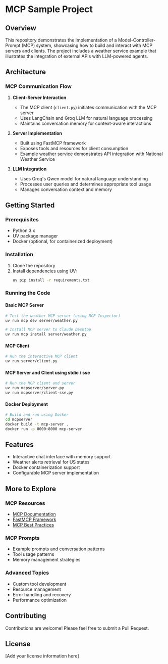 # MCP Sample Project

## Overview
This repository demonstrates the implementation of a Model-Controller-Prompt (MCP) system, showcasing how to build and interact with MCP servers and clients. The project includes a weather service example that illustrates the integration of external APIs with LLM-powered agents.

## Architecture

### MCP Communication Flow
1. **Client-Server Interaction**
   - The MCP client (`client.py`) initiates communication with the MCP server
   - Uses LangChain and Groq LLM for natural language processing
   - Maintains conversation memory for context-aware interactions

2. **Server Implementation**
   - Built using FastMCP framework
   - Exposes tools and resources for client consumption
   - Example weather service demonstrates API integration with National Weather Service

3. **LLM Integration**
   - Uses Groq's Qwen model for natural language understanding
   - Processes user queries and determines appropriate tool usage
   - Manages conversation context and memory

## Getting Started

### Prerequisites
- Python 3.x
- UV package manager
- Docker (optional, for containerized deployment)

### Installation
1. Clone the repository
2. Install dependencies using UV:
   ```bash
   uv pip install -r requirements.txt
   ```

### Running the Code

#### Basic MCP Server
```bash
# Test the weather MCP server (using MCP Inspector)
uv run mcp dev server/weather.py

# Install MCP server to Claude Desktop
uv run mcp install server/weather.py
```

#### MCP Client
```bash
# Run the interactive MCP client
uv run server/client.py
```

#### MCP Server and Client using stdio / sse
```bash
# Run the MCP client and server
uv run mcpserver/server.py
uv run mcpserver/client-sse.py
```

#### Docker Deployment
```bash
# Build and run using Docker
cd mcpserver
docker build -t mcp-server .
docker run -p 8000:8000 mcp-server
```

## Features
- Interactive chat interface with memory support
- Weather alerts retrieval for US states
- Docker containerization support
- Configurable MCP server implementation

## More to Explore

### MCP Resources
- [MCP Documentation](https://docs.mcp.dev)
- [FastMCP Framework](https://github.com/fastmcp/fastmcp)
- [MCP Best Practices](https://docs.mcp.dev/best-practices)

### MCP Prompts
- Example prompts and conversation patterns
- Tool usage patterns
- Memory management strategies

### Advanced Topics
- Custom tool development
- Resource management
- Error handling and recovery
- Performance optimization

## Contributing
Contributions are welcome! Please feel free to submit a Pull Request.

## License
[Add your license information here]
